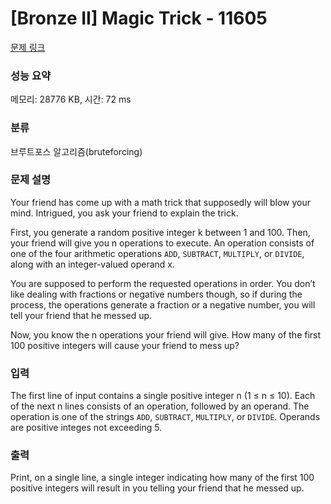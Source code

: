 # [Bronze II] Magic Trick - 11605 

[문제 링크](https://www.acmicpc.net/problem/11605) 

### 성능 요약

메모리: 28776 KB, 시간: 72 ms

### 분류

브루트포스 알고리즘(bruteforcing)

### 문제 설명

<p>Your friend has come up with a math trick that supposedly will blow your mind. Intrigued, you ask your friend to explain the trick.</p>

<p>First, you generate a random positive integer k between 1 and 100. Then, your friend will give you n operations to execute. An operation consists of one of the four arithmetic operations <code>ADD</code>, <code>SUBTRACT</code>, <code>MULTIPLY</code>, or <code>DIVIDE</code>, along with an integer-valued operand x.</p>

<p>You are supposed to perform the requested operations in order. You don’t like dealing with fractions or negative numbers though, so if during the process, the operations generate a fraction or a negative number, you will tell your friend that he messed up.</p>

<p>Now, you know the n operations your friend will give. How many of the first 100 positive integers will cause your friend to mess up?</p>

### 입력 

 <p>The first line of input contains a single positive integer n (1 ≤ n ≤ 10). Each of the next n lines consists of an operation, followed by an operand. The operation is one of the strings <code>ADD</code>, <code>SUBTRACT</code>, <code>MULTIPLY</code>, or <code>DIVIDE</code>. Operands are positive integes not exceeding 5.</p>

### 출력 

 <p>Print, on a single line, a single integer indicating how many of the first 100 positive integers will result in you telling your friend that he messed up.</p>

